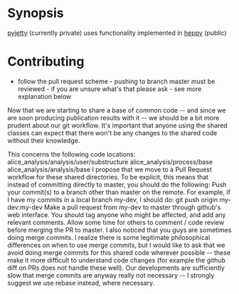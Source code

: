# Synopsis

[pyjetty](https://github.com/matplo/pyjetty) (currently private) uses functionality implemented in [heppy](https://github.com/matplo/heppy) (public)

# Contributing

- follow the pull request scheme - pushing to branch master must be reviewed - if you are unsure what's that please ask - see more explanation below

Now that we are starting to share a base of common code -- and since we are soon producing publication results with it -- we should be a bit more prudent about our git workflow. It's important that anyone using the shared classes can expect that there won't be any changes to the shared code without their knowledge.

This concerns the following code locations:
alice_analysis/analysis/user/substructure
alice_analysis/process/base
alice_analysis/analysis/base
I propose that we move to a Pull Request workflow for these shared directories. To be explicit, this means that instead of committing directly to master, you should do the following:
Push your commit(s) to a branch other than master on the remote. For example, if I have my commits in a local branch my-dev, I should do: git push origin my-dev:my-dev
Make a pull request from my-dev to master through github's web interface. You should tag anyone who might be affected, and add any relevant comments. 
Allow some time for others to comment / code review before merging the PR to master.
I also noticed that you guys are sometimes doing merge commits. I realize there is some legitimate philosophical differences on when to use merge commits, but I would like to ask that we avoid doing merge commits for this shared code wherever possible -- these make it more difficult to understand code changes (for example the github diff on PRs does not handle these well). Our developments are sufficiently slow that merge commits are anyway really not necessary -- I strongly suggest we use rebase instead, where necessary. 
